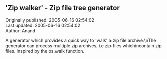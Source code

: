 ## 'Zip walker' - Zip file tree generator  
Originally published: 2005-06-16 02:54:02  
Last updated: 2005-06-16 02:54:02  
Author: Anand   
  
A generator which provides a quick way to 'walk' a zip file archive.\nThe generator can process multiple zip archives, i.e zip files which\ncontain zip files. Inspired by the os.walk function.